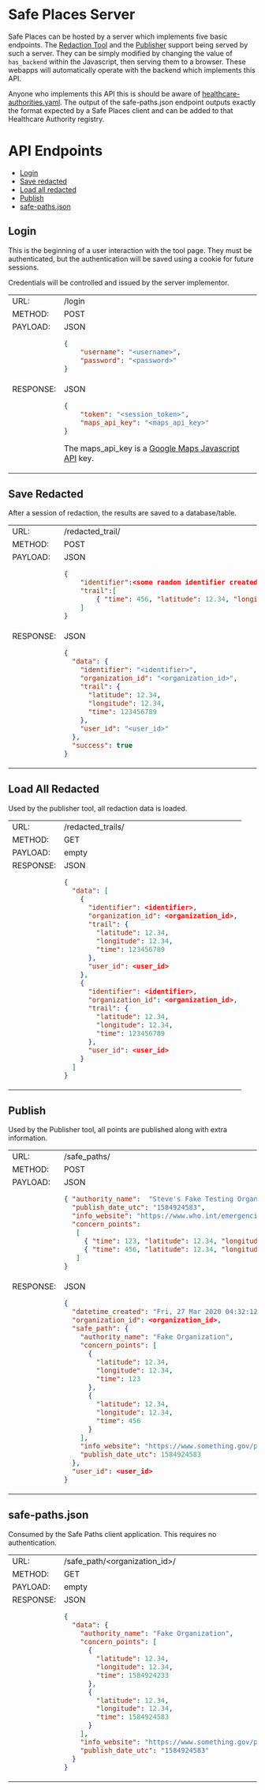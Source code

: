 # Safe Places Server

Safe Places can be hosted by a server which implements five basic endpoints.
The [Redaction Tool](location_scrubber/index.html) and the [Publisher](publisher/index.html) support being served by such a server.  They can be simply modified by changing the value of `has_backend` within the Javascript, then serving them to a browser.  These webapps will automatically operate with the backend which implements this API.

Anyone who implements this API this is should be aware of [healthcare-authorities.yaml](./healthcare-authorities.yaml).  The output of the safe-paths.json endpoint outputs exactly the format expected by a Safe Places client and can be added to that Healthcare Authority registry.

API Endpoints
=======

* [Login](#login)
* [Save redacted](#save-redacted)
* [Load all redacted](#load-all-redacted)
* [Publish](#publish)
* [safe-paths.json](#safe-paths.json)


## Login

This is the beginning of a user interaction with the tool page.  They must be authenticated, but
the authentication will be saved using a cookie for future sessions.

Credentials will be controlled and issued by the server implementor.

<table>
<tr><td>URL:</td>                    <td>/login</td></tr>
<tr><td>METHOD:</td>                 <td>POST</td></tr>
<tr><td  valign="top">PAYLOAD:</td>  <td>JSON

```json
{
    "username": "<username>",
    "password": "<password>"
}
```
</td></tr>
<tr><td  valign="top">RESPONSE:</td>  <td>JSON

```json
{
    "token": "<session_token>",
    "maps_api_key": "<maps_api_key>"
}
```

The maps_api_key is a [Google Maps Javascript API](https://developers.google.com/maps/documentation/javascript/get-api-key) key.
</td></tr>
</table>



## Save Redacted

After a session of redaction, the results are saved to a database/table.

<table>
<tr><td>URL:</td>                    <td>/redacted_trail/</td></tr>
<tr><td>METHOD:</td>                 <td>POST</td></tr>
<tr><td  valign="top">PAYLOAD:</td>  <td>JSON

```json
{
    "identifier":<some random identifier created by user>,
    "trail":[
        { "time": 456, "latitude": 12.34, "longitude": 12.34}
    ]
}
```
</td></tr>
<tr><td  valign="top">RESPONSE:</td>  <td>JSON

```json
{
  "data": {
    "identifier": "<identifier>",
    "organization_id": "<organization_id>",
    "trail": {
      "latitude": 12.34,
      "longitude": 12.34,
      "time": 123456789
    },
    "user_id": "<user_id>"
  },
  "success": true
}
```
</td></tr>
</table>



## Load All Redacted

Used by the publisher tool, all redaction data is loaded.

<table>
<tr><td>URL:</td>                    <td>/redacted_trails/</td></tr>
<tr><td>METHOD:</td>                 <td>GET</td></tr>
<tr><td  valign="top">PAYLOAD:</td>  <td>empty

</td></tr>
<tr><td  valign="top">RESPONSE:</td>  <td>JSON

```json
{
  "data": [
    {
      "identifier": <identifier>,
      "organization_id": <organization_id>,
      "trail": {
        "latitude": 12.34,
        "longitude": 12.34,
        "time": 123456789
      },
      "user_id": <user_id>
    },
    {
      "identifier": <identifier>,
      "organization_id": <organization_id>,
      "trail": {
        "latitude": 12.34,
        "longitude": 12.34,
        "time": 123456789
      },
      "user_id": <user_id>
    }
  ]
}
```
</td></tr>
</table>



## Publish

Used by the Publisher tool, all points are published along with extra information.

<table>
<tr><td>URL:</td>                    <td>/safe_paths/</td></tr>
<tr><td>METHOD:</td>                 <td>POST</td></tr>
<tr><td  valign="top">PAYLOAD:</td>  <td>JSON

```json
{ "authority_name":  "Steve's Fake Testing Organization",
  "publish_date_utc": "1584924583",
  "info_website": "https://www.who.int/emergencies/diseases/novel-coronavirus-2019",
  "concern_points":
   [
     { "time": 123, "latitude": 12.34, "longitude": 12.34},
     { "time": 456, "latitude": 12.34, "longitude": 12.34}
   ]
}
```
</td></tr>
<tr><td  valign="top">RESPONSE:</td>  <td>JSON

```json
{
  "datetime_created": "Fri, 27 Mar 2020 04:32:12 GMT",
  "organization_id": <organization_id>,
  "safe_path": {
    "authority_name": "Fake Organization",
    "concern_points": [
      {
        "latitude": 12.34,
        "longitude": 12.34,
        "time": 123
      },
      {
        "latitude": 12.34,
        "longitude": 12.34,
        "time": 456
      }
    ],
    "info_website": "https://www.something.gov/path/to/info/website",
    "publish_date_utc": 1584924583
  },
  "user_id": <user_id>
}
```
</td></tr>
</table>




## safe-paths.json

Consumed by the Safe Paths client application.  This requires no authentication.

<table>
<tr><td>URL:</td>                    <td>/safe_path/&lt;organization_id&gt/</td></tr>
<tr><td>METHOD:</td>                 <td>GET</td></tr>
<tr><td  valign="top">PAYLOAD:</td>  <td>empty
</td></tr>
<tr><td  valign="top">RESPONSE:</td>  <td>JSON

```json
{
  "data": {
    "authority_name": "Fake Organization",
    "concern_points": [
      {
        "latitude": 12.34,
        "longitude": 12.34,
        "time": 1584924233
      },
      {
        "latitude": 12.34,
        "longitude": 12.34,
        "time": 1584924583
      }
    ],
    "info_website": "https://www.something.gov/path/to/info/website",
    "publish_date_utc": "1584924583"
  }
}
```
</td></tr>
</table>


